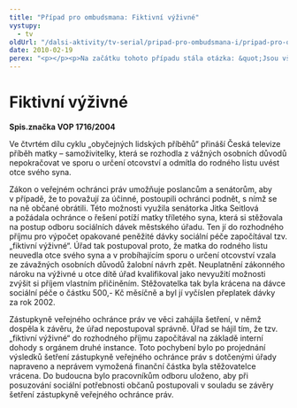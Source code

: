```yaml
---
title: "Případ pro ombudsmana: Fiktivní výživné"
vystupy:
  - tv
oldUrl: "/dalsi-aktivity/tv-serial/pripad-pro-ombudsmana-i/pripad-pro-ombudsmana-fiktivni-vyzivne/"
date: 2010-02-19
perex: "<p></p><p>Na začátku tohoto případu stála otázka: &quot;Jsou všichni sociálně potřební podvodníky?&quot; Na příkladu matek samoživitelek, které z důvodu ochrany dítěte nechtějí zveřejnit jméno otce, lze dokázat, že tomu tak být nemusí a mnohdy vůbec není.</p>"
---
```


<!-- imported from the old website -->

<h1>Fiktivní výživné</h1><p><b>Spis.značka VOP 1716/2004</b></p><p>Ve čtvrtém dílu cyklu „obyčejných lidských příběhů“ přináší Česká televize příběh matky – samoživitelky, která se rozhodla z vážných osobních důvodů nepokračovat ve sporu o určení otcovství a odmítla do rodného listu uvést otce svého syna. </p><p>Zákon o veřejném ochránci práv umožňuje poslancům a senátorům, aby v případě, že to považují za účinné, postoupili ochránci podnět, s nímž se na ně občané obrátili. Této možnosti využila senátorka Jitka Seitlová a požádala ochránce o řešení potíží matky tříletého syna, která si stěžovala na postup odboru sociálních dávek městského úřadu. Ten jí do rozhodného příjmu pro výpočet opakované peněžité dávky sociální péče započítával tzv. „fiktivní výživné“. Úřad tak postupoval proto, že matka do rodného listu neuvedla otce svého syna a v probíhajícím sporu o určení otcovství vzala ze závažných osobních důvodů žalobní návrh zpět. Neuplatnění zákonného nároku na výživné u otce dítě úřad kvalifikoval jako nevyužití možnosti zvýšit si příjem vlastním přičiněním. Stěžovatelka tak byla krácena na dávce sociální péče o částku 500,- Kč měsíčně a byl jí vyčíslen přeplatek dávky za rok 2002. </p><p>Zástupkyně veřejného ochránce práv ve věci zahájila šetření, v němž dospěla k závěru, že úřad nepostupoval správně. Úřad se hájil tím, že tzv. „fiktivní výživné“ do rozhodného příjmu započítával na základě interní dohody s orgánem druhé instance. Toto pochybení bylo po projednání výsledků šetření zástupkyně veřejného ochránce práv s dotčenými úřady napraveno a neprávem vymožená finanční částka byla stěžovatelce vrácena. Do budoucna bylo pracovníkům odboru uloženo, aby při posuzování sociální potřebnosti občanů postupovali v souladu se závěry šetření zástupkyně veřejného ochránce práv.</p>
